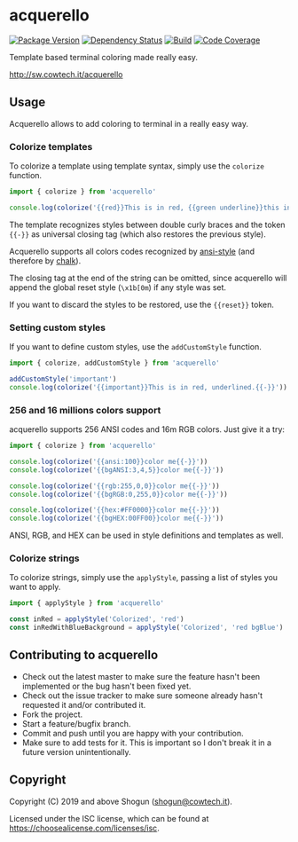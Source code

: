 # acquerello

[![Package Version](https://img.shields.io/npm/v/acquerello.svg)](https://npm.im/acquerello)
[![Dependency Status](https://img.shields.io/david/ShogunPanda/acquerello)](https://david-dm.org/ShogunPanda/acquerello)
[![Build](https://img.shields.io/circleci/build/gh/ShogunPanda/acquerello?token=a721161f936393ce2826774e8b89c0785c06967b)](https://circleci.com/gh/ShogunPanda/acquerello)
[![Code Coverage](https://img.shields.io/codecov/c/gh/ShogunPanda/acquerello?token=d0ae1643f35c4c4f9714a357f796d05d)](https://codecov.io/gh/ShogunPanda/acquerello)

Template based terminal coloring made really easy.

http://sw.cowtech.it/acquerello

## Usage

Acquerello allows to add coloring to terminal in a really easy way.

### Colorize templates

To colorize a template using template syntax, simply use the `colorize` function.

```javascript
import { colorize } from 'acquerello'

console.log(colorize('{{red}}This is in red, {{green underline}}this in green underlined{{-}}, this in red again.'))
```

The template recognizes styles between double curly braces and the token `{{-}}` as universal closing tag (which also restores the previous style).

Acquerello supports all colors codes recognized by [ansi-style](https://npm.im/ansi-styles) (and therefore by [chalk](https://npm.im/chalk)).

The closing tag at the end of the string can be omitted, since acquerello will append the global reset style (`\x1b[0m`) if any style was set.

If you want to discard the styles to be restored, use the `{{reset}}` token.

### Setting custom styles

If you want to define custom styles, use the `addCustomStyle` function.

```javascript
import { colorize, addCustomStyle } from 'acquerello'

addCustomStyle('important')
console.log(colorize('{{important}}This is in red, underlined.{{-}}'))
```

### 256 and 16 millions colors support

acquerello supports 256 ANSI codes and 16m RGB colors. Just give it a try:

```javascript
import { colorize } from 'acquerello'

console.log(colorize('{{ansi:100}}color me{{-}}'))
console.log(colorize('{{bgANSI:3,4,5}}color me{{-}}'))

console.log(colorize('{{rgb:255,0,0}}color me{{-}}'))
console.log(colorize('{{bgRGB:0,255,0}}color me{{-}}'))

console.log(colorize('{{hex:#FF0000}}color me{{-}}'))
console.log(colorize('{{bgHEX:00FF00}}color me{{-}}'))
```

ANSI, RGB, and HEX can be used in style definitions and templates as well.

### Colorize strings

To colorize strings, simply use the `applyStyle`, passing a list of styles you want to apply.

```javascript
import { applyStyle } from 'acquerello'

const inRed = applyStyle('Colorized', 'red')
const inRedWithBlueBackground = applyStyle('Colorized', 'red bgBlue')
```

## Contributing to acquerello

- Check out the latest master to make sure the feature hasn't been implemented or the bug hasn't been fixed yet.
- Check out the issue tracker to make sure someone already hasn't requested it and/or contributed it.
- Fork the project.
- Start a feature/bugfix branch.
- Commit and push until you are happy with your contribution.
- Make sure to add tests for it. This is important so I don't break it in a future version unintentionally.

## Copyright

Copyright (C) 2019 and above Shogun (shogun@cowtech.it).

Licensed under the ISC license, which can be found at https://choosealicense.com/licenses/isc.
